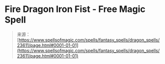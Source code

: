 <!--yml
category: 未分类
date: 2024-06-12 19:08:52
-->

# Fire Dragon Iron Fist - Free Magic Spell

> 来源：[https://www.spellsofmagic.com/spells/fantasy_spells/dragon_spells/23611/page.html#0001-01-01](https://www.spellsofmagic.com/spells/fantasy_spells/dragon_spells/23611/page.html#0001-01-01)
